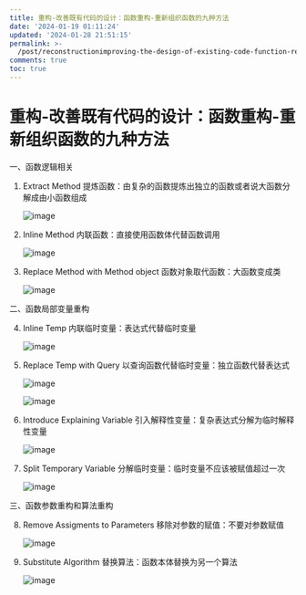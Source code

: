 ```yaml
---
title: 重构-改善既有代码的设计：函数重构-重新组织函数的九种方法
date: '2024-01-19 01:11:24'
updated: '2024-01-28 21:51:15'
permalink: >-
  /post/reconstructionimproving-the-design-of-existing-code-function-reconstructionnine-methods-of-reorganizing-functions-onibn.html
comments: true
toc: true
---
```

# 重构-改善既有代码的设计：函数重构-重新组织函数的九种方法

一、函数逻辑相关

1. Extract Method 提炼函数：由复杂的函数提炼出独立的函数或者说大函数分解成由小函数组成

    ​![image](https://raw.githubusercontent.com/KangHogfish/PicBed/main/asset/202401281932383.png?token=BAOVSBBJK2BVOPZBS6V4METFWY5ZC)​
2. Inline Method 内联函数：直接使用函数体代替函数调用

    ​![image](https://raw.githubusercontent.com/KangHogfish/PicBed/main/asset/202401281932810.png?token=BAOVSBCCXQVFTPSHJPHGF6DFWY5Y4)​
3. Replace Method with Method object 函数对象取代函数：大函数变成类

    ​![image](https://raw.githubusercontent.com/KangHogfish/PicBed/main/asset/202401281932777.png?token=BAOVSBFRIXBJRR7DUAMSKALFWY5Y6)​

二、函数局部变量重构

4. Inline Temp 内联临时变量：表达式代替临时变量

    ​![image](https://raw.githubusercontent.com/KangHogfish/PicBed/main/asset/202401282142438.png?token=BAOVSBEZCOO4B5GQAPCMDFLFWZNAM)​

5. Replace Temp with Query 以查询函数代替临时变量：独立函数代替表达式

    ​![image](https://raw.githubusercontent.com/KangHogfish/PicBed/main/asset/202401281932555.png?token=BAOVSBA4TFTPPZQCHWCXYWLFWY5YU)​

    ​![image](https://raw.githubusercontent.com/KangHogfish/PicBed/main/asset/202401281932486.png?token=BAOVSBBAWOCFBJW3LCDEX53FWY5YW)​

6. Introduce Explaining Variable 引入解释性变量：复杂表达式分解为临时解释性变量

    ​![image](https://raw.githubusercontent.com/KangHogfish/PicBed/main/asset/202401281932126.png?token=BAOVSBCS4J2TEDJPLNGV4LTFWY5YW)​

7. Split Temporary Variable 分解临时变量：临时变量不应该被赋值超过一次

    ​![image](https://raw.githubusercontent.com/KangHogfish/PicBed/main/asset/202401281932954.png?token=BAOVSBFXGRDZMTCAYFF2ITDFWY5YY)​

三、函数参数重构和算法重构

8. Remove Assigments to Parameters 移除对参数的赋值：不要对参数赋值

    ​![image](https://raw.githubusercontent.com/KangHogfish/PicBed/main/asset/202401281932278.png?token=BAOVSBDRUFBJWX24WJ6DRI3FWY5YM)​

9. Substitute Algorithm 替换算法：函数本体替换为另一个算法

    ​![image](https://raw.githubusercontent.com/KangHogfish/PicBed/main/asset/202401281932255.png?token=BAOVSBDFROCMET7P2HZMCXDFWY5YO)​
